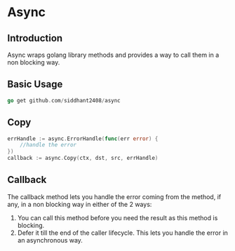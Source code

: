 # Async

## Introduction

Async wraps golang library methods and provides a way to call them in a non blocking way.

## Basic Usage

```go
go get github.com/siddhant2408/async
```

## Copy

```go
errHandle := async.ErrorHandle(func(err error) {
	//handle the error
})
callback := async.Copy(ctx, dst, src, errHandle)
```

## Callback

The callback method lets you handle the error coming from the method, if any, in a non blocking way in either of the 2 ways:
1. You can call this method before you need the result as this method is blocking.
2. Defer it till the end of the caller lifecycle. This lets you handle the error in an asynchronous way.
